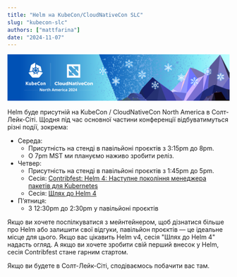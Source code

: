 ```yaml
---
title: "Helm на KubeCon/CloudNativeCon SLC"
slug: "kubecon-slc"
authors: ["mattfarina"]
date: "2024-11-07"
---
```


![Логотип KubeCon / CloudNativeCon](kubecon.png)

Helm буде присутній на KubeCon / CloudNativeCon North America в Солт-Лейк-Сіті. Щодня під час основної частини конференції відбуватимуться різні події, зокрема:<!-- truncate -->

* Середа:
  * Присутність на стенді в павільйоні проєктів з 3:15pm до 8pm.
  * О 7pm MST ми плануємо наживо зробити реліз.
* Четвер:
  * Присутність на стенді в павільйоні проєктів з 1:45pm до 5pm.
  * Сесія: [Contribfest: Helm 4: Наступне покоління менеджера пакетів для Kubernetes](https://kccncna2024.sched.com/event/1howt)
  * Сесія: [Шлях до Helm 4](https://kccncna2024.sched.com/event/1hoxU)
* Пʼятниця:
  * З 12:30pm до 2:30pm у павільйоні проєктів

Якщо ви хочете поспілкуватися з мейнтейнером, щоб дізнатися більше про Helm або залишити свої відгуки, павільйон проєктів — це ідеальне місце для цього. Якщо вас цікавить Helm v4, сесія "Шлях до Helm 4" надасть огляд. А якщо ви хочете зробити свій перший внесок у Helm, сесія Contribfest стане гарним стартом.

Якщо ви будете в Солт-Лейк-Сіті, сподіваємось побачити вас там.
